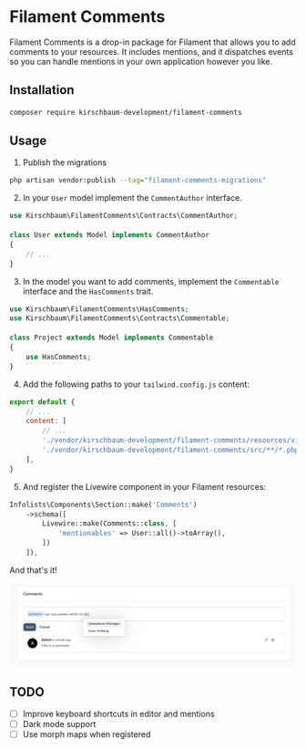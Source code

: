 # Filament Comments

Filament Comments is a drop-in package for Filament that allows you to add comments to your resources. It includes mentions, and it dispatches events so you can handle mentions in your own application however you like.

## Installation

```bash
composer require kirschbaum-development/filament-comments
```

## Usage

1. Publish the migrations

```bash
php artisan vendor:publish --tag="filament-comments-migrations"
```

2. In your `User` model implement the `CommentAuthor` interface.

```php
use Kirschbaum\FilamentComments\Contracts\CommentAuthor;

class User extends Model implements CommentAuthor
{
    // ...
}
```

3. In the model you want to add comments, implement the `Commentable` interface and the `HasComments` trait.

```php
use Kirschbaum\FilamentComments\HasComments;
use Kirschbaum\FilamentComments\Contracts\Commentable;

class Project extends Model implements Commentable
{
    use HasComments;
}
```

4. Add the following paths to your `tailwind.config.js` content:

```js
export default {
    // ...
    content: [
        // ...
        './vendor/kirschbaum-development/filament-comments/resources/views/**/*.blade.php',
        './vendor/kirschbaum-development/filament-comments/src/**/*.php',
    ],
}
```

5. And register the Livewire component in your Filament resources:

```php
Infolists\Components\Section::make('Comments')
    ->schema([
        Livewire::make(Comments::class, [
            'mentionables' => User::all()->toArray(),
        ])
    ]),
```

And that's it!

![](screenshots/comments.png)

## TODO

- [ ] Improve keyboard shortcuts in editor and mentions
- [ ] Dark mode support
- [ ] Use morph maps when registered
